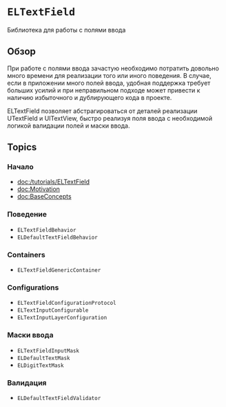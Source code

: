 # ``ELTextField``

Библиотека для работы с полями ввода

## Обзор

При работе с полями ввода зачастую необходимо потратить довольно много времени для реализации того или иного поведения. В случае, если в приложении много полей ввода, удобная поддержка требует больших усилий и при неправильном подходе может привести к наличию избыточного и дублирующего кода в проекте. 

ELTextField позволяет абстрагироваться от деталей реализации UTextField и UITextView, быстро реализуя поля ввода с необходимой логикой валидации полей и маски ввода.

## Topics

### Начало

- <doc:/tutorials/ELTextField>
- <doc:Motivation>
- <doc:BaseConcepts>

### Поведение

- ``ELTextFieldBehavior``
- ``ELDefaultTextFieldBehavior``

### Containers

- ``ELTextFieldGenericContainer``

### Configurations

- ``ELTextFieldConfigurationProtocol``
- ``ELTextInputConfigurable``
- ``ELTextInputLayerConfiguration``

### Маски ввода

- ``ELTextFieldInputMask``
- ``ELDefaultTextMask``
- ``ELDigitTextMask``

### Валидация

- ``ELDefaultTextFieldValidator``
